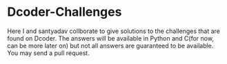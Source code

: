 # Dcoder-Challenges
Here I and santyadav collborate to give solutions to the challenges that are found on Dcoder.
The answers will be available in Python and C(for now, can be more later on) but not all answers are guaranteed to be available.
You may send a pull request.
